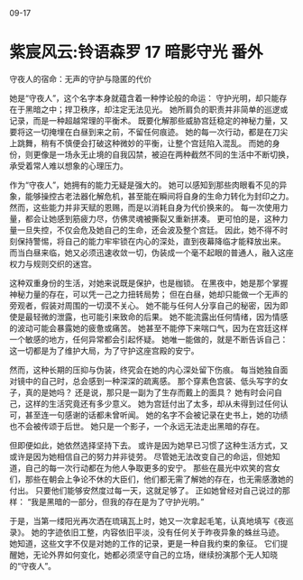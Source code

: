 09-17

# 紫宸风云:铃语森罗 17 暗影守光 番外

守夜人的宿命：无声的守护与隐匿的代价

她是“守夜人”，这个名字本身就蕴含着一种悖论般的命运：
守护光明，却只能存在于黑暗之中；捍卫秩序，却注定无法见光。
她所肩负的职责并非简单的巡逻或记录，而是一种超越常理的平衡术。
既要化解那些威胁宫廷稳定的神秘力量，又要将这一切掩埋在白昼到来之前，不留任何痕迹。
她的每一次行动，都是在刀尖上跳舞，稍有不慎便会打破这种微妙的平衡，让整个宫廷陷入混乱。
而她的身份，则更像是一场永无止境的自我囚禁，被迫在两种截然不同的生活中不断切换，承受着常人难以想象的心理压力。

作为“守夜人”，她拥有的能力无疑是强大的。
她可以感知到那些肉眼看不见的异象，能够操控古老法器化解危机，甚至能在瞬间将自身的生命力转化为封印之力。
然而，这些能力并非天赋的恩赐，而是以消耗自身为代价换来的。
每一次使用力量，都会让她感到筋疲力尽，仿佛灵魂被撕裂又重新拼凑。
更可怕的是，这种力量一旦失控，不仅会危及她自己的生命，还会波及整个宫廷。
因此，她不得不时刻保持警惕，将自己的能力牢牢锁在内心的深处，直到夜幕降临才能释放出来。
而当白昼来临，她又必须迅速收敛一切，伪装成一个毫不起眼的普通人，融入这座权力与规则交织的迷宫。

这种双重身份的生活，对她来说既是保护，也是枷锁。
在黑夜中，她是那个掌握神秘力量的存在，可以凭一己之力扭转局势；
但在白昼，她却只能做一个无声的旁观者，假装对周围的一切漠不关心。
她不能与任何人分享自己的秘密，因为即使是最轻微的泄露，也可能引来致命的后果。
她不能流露出任何情绪，因为情感的波动可能会暴露她的疲惫或痛苦。
她甚至不能停下来喘口气，因为在宫廷这样一个敏感的地方，任何异常都会引起怀疑。
她唯一能做的，就是不断告诉自己：
这一切都是为了维护大局，为了守护这座宫殿的安宁。

然而，这种长期的压抑与伪装，终究会在她的内心深处留下伤痕。
每当她独自面对镜中的自己时，总会感到一种深深的疏离感。
那个穿素色宫装、低头写字的女子，真的是她吗？
还是说，那只是一副为了生存而戴上的面具？
她有时会问自己，这样的生活究竟还有多少意义。
她为宫廷付出了太多，却从未得到过任何认可，甚至连一句感谢的话都未曾听闻。
她的名字不会被记录在史书上，她的功绩也不会被传颂于后世。
她只是一个影子，一个永远无法走出黑暗的存在。

但即便如此，她依然选择坚持下去。
或许是因为她早已习惯了这种生活方式，又或许是因为她相信自己的努力并非徒劳。
尽管她无法改变自己的命运，但她知道，自己的每一次行动都在为他人争取更多的安宁。
那些在晨光中欢笑的宫女们，那些在朝会上争论不休的大臣们，他们都无需了解她的存在，也无需感激她的付出。
只要他们能够安然度过每一天，这就足够了。
正如她曾经对自己说过的那样：
“我是黑暗的一部分，但我的存在是为了守护光明。”

于是，当第一缕阳光再次洒在琉璃瓦上时，她又一次拿起毛笔，认真地填写《夜巡录》。
她的字迹依旧工整，内容依旧平淡，没有任何关于昨夜异象的蛛丝马迹。
她知道，这些文字不仅是对她的工作的记录，更是一种自我约束的象征。
它们提醒她，无论外界如何变化，她都必须坚守自己的立场，继续扮演那个无人知晓的“守夜人”。
